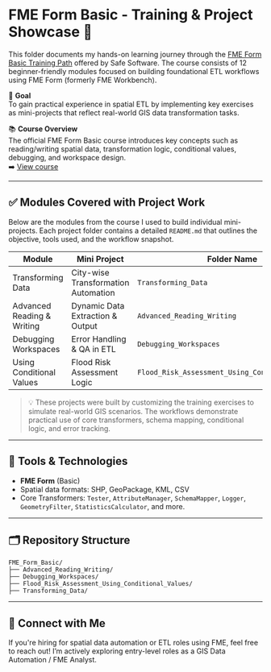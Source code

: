 # FME Form Basic - Training & Project Showcase 🚀

This folder documents my hands-on learning journey through the [FME Form Basic Training Path](https://academy.safe.com/path/fme-form-basic) offered by Safe Software. The course consists of 12 beginner-friendly modules focused on building foundational ETL workflows using FME Form (formerly FME Workbench).

🎯 **Goal**  
To gain practical experience in spatial ETL by implementing key exercises as mini-projects that reflect real-world GIS data transformation tasks.

📚 **Course Overview**  
The official FME Form Basic course introduces key concepts such as reading/writing spatial data, transformation logic, conditional values, debugging, and workspace design.  
➡️ [View course](https://academy.safe.com/path/fme-form-basic)

---

## ✅ Modules Covered with Project Work

Below are the modules from the course I used to build individual mini-projects. Each project folder contains a detailed `README.md` that outlines the objective, tools used, and the workflow snapshot.

| Module | Mini Project | Folder Name |
|--------|---------------|-------------|
| Transforming Data | City-wise Transformation Automation | `Transforming_Data` |
| Advanced Reading & Writing | Dynamic Data Extraction & Output | `Advanced_Reading_Writing` |
| Debugging Workspaces | Error Handling & QA in ETL | `Debugging_Workspaces` |
| Using Conditional Values | Flood Risk Assessment Logic | `Flood_Risk_Assessment_Using_Conditional_Values` |

> 💡 These projects were built by customizing the training exercises to simulate real-world GIS scenarios. The workflows demonstrate practical use of core transformers, schema mapping, conditional logic, and error tracking.

---

## 🔧 Tools & Technologies
- **FME Form** (Basic)
- Spatial data formats: SHP, GeoPackage, KML, CSV
- Core Transformers: `Tester`, `AttributeManager`, `SchemaMapper`, `Logger`, `GeometryFilter`, `StatisticsCalculator`, and more.

---

## 🗂 Repository Structure
```
FME_Form_Basic/
├── Advanced_Reading_Writing/
├── Debugging_Workspaces/
├── Flood_Risk_Assessment_Using_Conditional_Values/
├── Transforming_Data/
```
---

## 📧 Connect with Me
If you're hiring for spatial data automation or ETL roles using FME, feel free to reach out! I’m actively exploring entry-level roles as a GIS Data Automation / FME Analyst.
